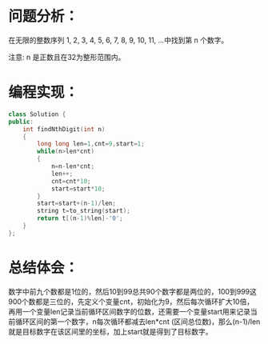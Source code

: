 # 问题分析：

在无限的整数序列 1, 2, 3, 4, 5, 6, 7, 8, 9, 10, 11, ...中找到第 n 个数字。

注意:
n 是正数且在32为整形范围内。
# 编程实现：
```C++
class Solution {
public:
    int findNthDigit(int n) 
    {
        long long len=1,cnt=9,start=1;
        while(n>len*cnt) 
        {
            n=n-len*cnt;
            len++;
            cnt=cnt*10;
            start=start*10;
        }
        start=start+(n-1)/len;
        string t=to_string(start);
        return t[(n-1)%len]-'0';
    }
};
```
# 总结体会：
数字中前九个数都是1位的，然后10到99总共90个数字都是两位的，100到999这900个数都是三位的，先定义个变量cnt，初始化为9，然后每次循环扩大10倍，再用一个变量len记录当前循环区间数字的位数，还需要一个变量start用来记录当前循环区间的第一个数字，n每次循环都减去len*cnt (区间总位数)，那么(n-1)/len就是目标数字在该区间里的坐标，加上start就是得到了目标数字。